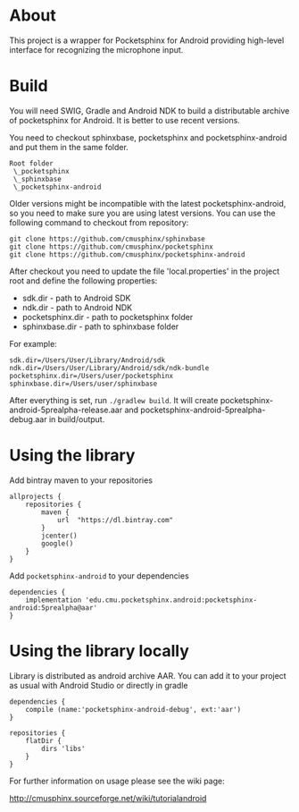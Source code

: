 About
=====

This project is a wrapper for Pocketsphinx for Android providing
high-level interface for recognizing the microphone input.

Build
=====

You will need SWIG, Gradle and Android NDK to build a distributable
archive of pocketsphinx for Android. It is better to use recent versions.

You need to checkout sphinxbase, pocketsphinx and pocketsphinx-android
and put them in the same folder.

```
Root folder
 \_pocketsphinx
 \_sphinxbase
 \_pocketsphinx-android
```

Older versions might be incompatible with the latest pocketsphinx-android,
so you need to make sure you are using latest versions. You can use
the following command to checkout from repository:

```
git clone https://github.com/cmusphinx/sphinxbase
git clone https://github.com/cmusphinx/pocketsphinx
git clone https://github.com/cmusphinx/pocketsphinx-android
```

After checkout you need to update the file 'local.properties' in the
project root and define the following properties:

  * sdk.dir - path to Android SDK
  * ndk.dir - path to Android NDK
  * pocketsphinx.dir - path to pocketsphinx folder
  * sphinxbase.dir - path to sphinxbase folder

For example:

```
sdk.dir=/Users/User/Library/Android/sdk
ndk.dir=/Users/User/Library/Android/sdk/ndk-bundle
pocketsphinx.dir=/Users/user/pocketsphinx
sphinxbase.dir=/Users/user/sphinxbase
```

After everything is set, run `./gradlew build`. It will create
pocketsphinx-android-5prealpha-release.aar and
pocketsphinx-android-5prealpha-debug.aar in build/output.

Using the library
=================

Add bintray maven to your repositories

    allprojects {
        repositories {
            maven {
                url  "https://dl.bintray.com"
            }
            jcenter()
            google()
        }
    }


Add `pocketsphinx-android` to your dependencies

    dependencies {
        implementation 'edu.cmu.pocketsphinx.android:pocketsphinx-android:5prealpha@aar'
    }


Using the library locally
=================

Library is distributed as android archive AAR. You can add it to your project
as usual with Android Studio or directly in gradle

    dependencies {
        compile (name:'pocketsphinx-android-debug', ext:'aar')
    }

    repositories {
        flatDir {
            dirs 'libs'
        }
    }

For further information on usage please see the wiki page:

http://cmusphinx.sourceforge.net/wiki/tutorialandroid
